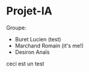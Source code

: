 # Projet-IA

Groupe:
- Buret Lucien (test)
- Marchand Romain (it's me!)
- Desiron Anaïs

ceci est un test